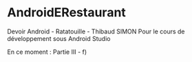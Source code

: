 # AndroidERestaurant
Devoir Android - Ratatouille - Thibaud SIMON
Pour le cours de développement sous Android Studio

En ce moment :
Partie III - f)
